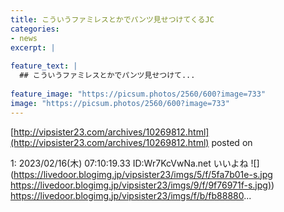 ```yaml
---
title: こういうファミレスとかでパンツ見せつけてくるJC
categories:
- news
excerpt: |
  
feature_text: |
  ## こういうファミレスとかでパンツ見せつけて...
  
feature_image: "https://picsum.photos/2560/600?image=733"
image: "https://picsum.photos/2560/600?image=733"
---
```


[http://vipsister23.com/archives/10269812.html](http://vipsister23.com/archives/10269812.html)
posted on 

<!--more-->

1: 2023/02/16(木) 07:10:19.33 ID:Wr7KcVwNa.net いいよね ![](https://livedoor.blogimg.jp/vipsister23/imgs/5/f/5fa7b01e-s.jpg [https://livedoor.blogimg.jp/vipsister23/imgs/9/f/9f76971f-s.jpg)](https://livedoor.blogimg.jp/vipsister23/imgs/9/f/9f76971f-s.jpg)) https://livedoor.blogimg.jp/vipsister23/imgs/f/b/fb88880...
